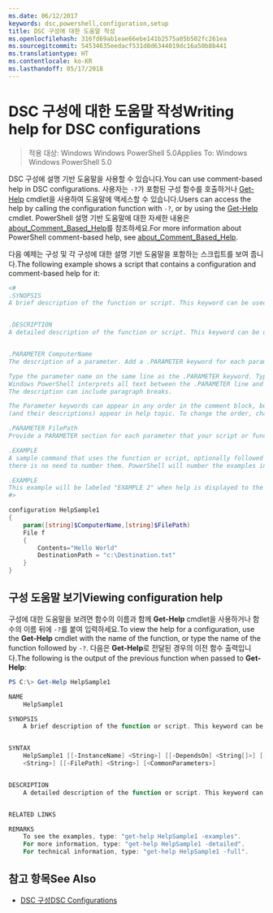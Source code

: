 ```yaml
---
ms.date: 06/12/2017
keywords: dsc,powershell,configuration,setup
title: DSC 구성에 대한 도움말 작성
ms.openlocfilehash: 316fd69ab1eae66ebe141b2575a05b502fc261ea
ms.sourcegitcommit: 54534635eedacf531d8d6344019dc16a50b8b441
ms.translationtype: HT
ms.contentlocale: ko-KR
ms.lasthandoff: 05/17/2018
---
```

# <a name="writing-help-for-dsc-configurations"></a><span data-ttu-id="bcf23-103">DSC 구성에 대한 도움말 작성</span><span class="sxs-lookup"><span data-stu-id="bcf23-103">Writing help for DSC configurations</span></span>

><span data-ttu-id="bcf23-104">적용 대상: Windows Windows PowerShell 5.0</span><span class="sxs-lookup"><span data-stu-id="bcf23-104">Applies To: Windows Windows PowerShell 5.0</span></span>

<span data-ttu-id="bcf23-105">DSC 구성에 설명 기반 도움말을 사용할 수 있습니다.</span><span class="sxs-lookup"><span data-stu-id="bcf23-105">You can use comment-based help in DSC configurations.</span></span> <span data-ttu-id="bcf23-106">사용자는 `-?`가 포함된 구성 함수를 호출하거나 [Get-Help](https://technet.microsoft.com/library/hh849696.aspx) cmdlet을 사용하여 도움말에 액세스할 수 있습니다.</span><span class="sxs-lookup"><span data-stu-id="bcf23-106">Users can access the help by calling the configuration function with `-?`, or by using the [Get-Help](https://technet.microsoft.com/library/hh849696.aspx) cmdlet.</span></span> <span data-ttu-id="bcf23-107">PowerShell 설명 기반 도움말에 대한 자세한 내용은 [about_Comment_Based_Help](https://technet.microsoft.com/library/hh847834.aspx)를 참조하세요.</span><span class="sxs-lookup"><span data-stu-id="bcf23-107">For more information about PowerShell comment-based help, see [about_Comment_Based_Help](https://technet.microsoft.com/library/hh847834.aspx).</span></span>

<span data-ttu-id="bcf23-108">다음 예제는 구성 및 각 구성에 대한 설명 기반 도움말을 포함하는 스크립트를 보여 줍니다.</span><span class="sxs-lookup"><span data-stu-id="bcf23-108">The following example shows a script that contains a configuration and comment-based help for it:</span></span>

```powershell
<#
.SYNOPSIS
A brief description of the function or script. This keyword can be used only once for each configuration.


.DESCRIPTION
A detailed description of the function or script. This keyword can be used only once for each configuration.


.PARAMETER ComputerName
The description of a parameter. Add a .PARAMETER keyword for each parameter in the function or script syntax.

Type the parameter name on the same line as the .PARAMETER keyword. Type the parameter description on the lines following the .PARAMETER keyword.
Windows PowerShell interprets all text between the .PARAMETER line and the next keyword or the end of the comment block as part of the parameter description.
The description can include paragraph breaks.

The Parameter keywords can appear in any order in the comment block, but the function or script syntax determines the order in which the parameters
(and their descriptions) appear in help topic. To change the order, change the syntax.

.PARAMETER FilePath
Provide a PARAMETER section for each parameter that your script or function accepts.

.EXAMPLE
A sample command that uses the function or script, optionally followed by sample output and a description. Repeat this keyword for each example. If you have multiple examples,
there is no need to number them. PowerShell will number the examples in help text.

.EXAMPLE
This example will be labeled "EXAMPLE 2" when help is displayed to the user.
#>

configuration HelpSample1
{
    param([string]$ComputerName,[string]$FilePath)
    File f
    {
        Contents="Hello World"
        DestinationPath = "c:\Destination.txt"
    }
}
```

## <a name="viewing-configuration-help"></a><span data-ttu-id="bcf23-109">구성 도움말 보기</span><span class="sxs-lookup"><span data-stu-id="bcf23-109">Viewing configuration help</span></span>

<span data-ttu-id="bcf23-110">구성에 대한 도움말을 보려면 함수의 이름과 함께 **Get-Help** cmdlet을 사용하거나 함수의 이름 뒤에 `-?`를 붙여 입력하세요.</span><span class="sxs-lookup"><span data-stu-id="bcf23-110">To view the help for a configuration, use the **Get-Help** cmdlet with the name of the function, or type the name of the function followed by `-?`.</span></span> <span data-ttu-id="bcf23-111">다음은 **Get-Help**로 전달된 경우의 이전 함수 출력입니다.</span><span class="sxs-lookup"><span data-stu-id="bcf23-111">The following is the output of the previous function when passed to **Get-Help**:</span></span>

```powershell
PS C:\> Get-Help HelpSample1

NAME
    HelpSample1

SYNOPSIS
    A brief description of the function or script. This keyword can be used only once for each configuration.


SYNTAX
    HelpSample1 [[-InstanceName] <String>] [[-DependsOn] <String[]>] [[-OutputPath] <String>] [[-ConfigurationData] <Hashtable>] [[-ComputerName]
    <String>] [[-FilePath] <String>] [<CommonParameters>]


DESCRIPTION
    A detailed description of the function or script. This keyword can be used only once for each configuration.


RELATED LINKS

REMARKS
    To see the examples, type: "get-help HelpSample1 -examples".
    For more information, type: "get-help HelpSample1 -detailed".
    For technical information, type: "get-help HelpSample1 -full".
```

## <a name="see-also"></a><span data-ttu-id="bcf23-112">참고 항목</span><span class="sxs-lookup"><span data-stu-id="bcf23-112">See Also</span></span>
* [<span data-ttu-id="bcf23-113">DSC 구성</span><span class="sxs-lookup"><span data-stu-id="bcf23-113">DSC Configurations</span></span>](configurations.md)